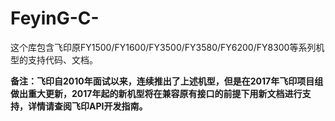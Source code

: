 # FeyinG-C-
这个库包含飞印原FY1500/FY1600/FY3500/FY3580/FY6200/FY8300等系列机型的支持代码、文档。


**备注：飞印自2010年面试以来，连续推出了上述机型，但是在2017年飞印项目组做出重大更新，2017年起的新机型将在兼容原有接口的前提下用新文档进行支持，详情请查阅飞印API开发指南。**
